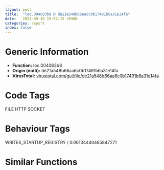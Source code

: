 ```yaml
---
layout: post
title:  "loc.004083b8 @ de21a548b66aa6c0b17491b6a31e14fa"
date:   2021-09-10 15:52:19 +0300
categories: report
index: false
---
```


# Generic Information
- **Function:** loc.004083b8
- **Origin (md5):** de21a548b66aa6c0b17491b6a31e14fa
- **VirusTotal:** [virustotal.com/gui/file/de21a548b66aa6c0b17491b6a31e14fa][virustotal_ref]

# Code Tags
<span class="tag" id="FILE">FILE</span>
<span class="tag" id="HTTP">HTTP</span>
<span class="tag" id="SOCKET">SOCKET</span>


# Behaviour Tags
<span class="bhv-tag" id="WRITES_STARTUP_REGISTRY">WRITES_STARTUP_REGISTRY / 0.06134440465847271</span>

# Similar Functions
<script type="text/javascript" src="https://www.gstatic.com/charts/loader.js"></script>
<script type="text/javascript">

    google.charts.load('current', {'packages':['corechart']});
    google.charts.setOnLoadCallback(drawChart);

    function drawChart() {
    var data = new google.visualization.DataTable();
        data.addColumn('number', 'X');
        data.addColumn('number', 'Y');
        data.addColumn({type: 'string', role: 'tooltip', 'p': {'html': true}});
        data.addColumn({'type': 'string', 'role': 'style'});
        
        data.addRows([
    [727.7616577148438, -255.2393341064453, '<b><a href="/report/loc.004083b8@de21a548b66aa6c0b17491b6a31e14fa">loc.004083b8</a><br>@de21a548b66aa6c0b17491b6a31e14fa</b><br>', 'point { fill-color: #e0440e; }'],
[-727.7616577148438, 255.2393341064453, '<b><a href="/report/fcn.004064c1@6c5b0418e4a4c57d99cda47d2717045d">fcn.004064c1</a><br>@6c5b0418e4a4c57d99cda47d2717045d</b><br>', 'null'],

        ]);

    var options = {
        title: 'Similarity Plot',
        legend: 'none',
        colors: ['#dedbd9', '#e6693e', '#ec8f6e', '#f3b49f', '#f6c7b6'],
        tooltip: {isHtml: true, trigger: 'both'},
        explorer: {
        actions: ["dragToZoom", "rightClickToReset"],
        },
        chartArea: {
        width: '80%',
        height: '80%'
        },
        width: '100%',
        height: '100%'
    };

    var chart = new google.visualization.ScatterChart(document.getElementById('chart_div'));

    chart.draw(data, options);
    }
    
</script>


<div id="chart_div" style="width: 100%px; height: 100%;"></div>

# Disassembled Code
{% highlight nasm %}

push ebp
lea ebp, [esp-0x17ec]
mov eax, 0x17ec
call fcn.0040cf10
push 0xffffffffffffffff
push 0x43a979
mov eax, dword
push eax
sub esp, 0x14
mov eax, dword[0x4481b0]
xor eax, ebp
mov dword[ebp+0x17e8], eax
push ebx
push esi
push edi
push eax
lea eax, [ebp-0xc]
mov dword
mov edi, dword[ebp+0x1814]
push edi
mov dword[ebp-4], 4
call fcn.0040e6f1
pop ecx
xor ebx, ebx
push ebx
push ebx
push ebx
push ebx
push str.Mozilla_5.0__Windows_NT_6.1__AppleWebKit_536.5__KHTML__like_Gecko__Chrome_19.0.1084.46_Safari_536.5
mov esi, eax
call dword[sym.imp.WININET.dll_InternetOpenW]
cmp eax, ebx
mov dword[ebp-0x20], eax
jne 0x408493
push str._Statistics__Upload__Failed_to_open_hSession_handle_n
call dword[sym.imp.KERNEL32.dll_OutputDebugStringW]
push ebx
push 1
lea ecx, [ebp+0x17f4]
call fcn.00401451
mov ecx, dword[ebp+0x1810]
add ecx, 0xfffffff0
call fcn.00401050
lea ecx, [edi-0x10]
call fcn.00401050
mov ecx, dword[ebp+0x1818]
add ecx, 0xfffffff0
call fcn.00401050
mov ecx, dword[ebp+0x181c]
add ecx, 0xfffffff0
call fcn.00401050
xor al, al
mov ecx, dword[ebp-0xc]
mov dword
pop ecx
pop edi
pop esi
pop ebx
mov ecx, dword[ebp+0x17e8]
xor ecx, ebp
call fcn.0040b32a
add ebp, 0x17ec
leave
ret
push ebx
push ebx
push 3
push ebx
push ebx
push esi
mov esi, dword[ebp+0x1810]
push esi
push eax
call dword[sym.imp.WININET.dll_InternetConnectW]
cmp eax, ebx
mov dword[ebp-0x1c], eax
jne 0x4084d0
push str._Statistics__Upload__Failed_to_open_hConnect_handle_n
call dword[sym.imp.KERNEL32.dll_OutputDebugStringW]
push ebx
push 1
lea ecx, [ebp+0x17f4]
call fcn.00401451
lea ecx, [esi-0x10]
jmp 0x408445
push ebx
push ebx
push ebx
push ebx
push ebx
push dword[ebp+0x1818]
push str.POST
push eax
call dword[sym.imp.WININET.dll_HttpOpenRequestW]
cmp eax, ebx
mov dword[ebp-0x14], eax
jne 0x408501
push str._Statistics__Upload__Failed_to_open_request_handle_n
call dword[sym.imp.KERNEL32.dll_OutputDebugStringW]
mov byte[ebp-0xd], bl
jmp 0x40867f
mov esi, dword[sym.imp.WININET.dll_HttpAddRequestHeadersW]
mov edi, 0xa0000000
push edi
push 0xffffffffffffffff
push str.Content_type:_application_x_www_form_urlencoded_r_n
push eax
call esi
push edi
push 0xffffffffffffffff
push str.Accept:__r_n
push dword[ebp-0x14]
call esi
push edi
push 0xffffffffffffffff
push str.Accept_Charset:utf_8_r_n
push dword[ebp-0x14]
call esi
push edi
mov edi, dword[ebp-0x14]
push 0xffffffffffffffff
push str.Accept_Language:zh_CN_r_n
push edi
call esi
sub esp, 0x1c
lea eax, [ebp+0x17f4]
mov ecx, esp
mov dword[ebp-0x18], esp
push eax
call fcn.0040164f
push ebx
push edi
call fcn.00401433
add esp, 0x24
cmp al, bl
je 0x40865d
mov eax, dword[ebp+0x181c]
cmp dword[eax-0xc], ebx
mov byte[ebp-0xd], 1
je 0x4085f9
push ebx
push 0x80
push 2
push ebx
push ebx
push 0xc0000000
push eax
call dword[sym.imp.KERNEL32.dll_CreateFileW]
mov esi, eax
cmp esi, 0xffffffff
je 0x408660
mov dword[ebp-0x14], ebx
mov dword[ebp-0x18], ebx
push 0x3e7
lea eax, [ebp+0x1401]
push ebx
push eax
mov byte[ebp+0x1400], bl
call fcn.0040b2b0
add esp, 0xc
lea eax, [ebp-0x14]
push eax
push 0x3e8
lea eax, [ebp+0x1400]
push eax
push edi
call dword[sym.imp.WININET.dll_InternetReadFile]
cmp eax, ebx
je 0x4085eb
push ebx
lea eax, [ebp-0x18]
push eax
push dword[ebp-0x14]
lea eax, [ebp+0x1400]
push eax
push esi
call dword[sym.imp.KERNEL32.dll_WriteFile]
cmp dword[ebp-0x14], ebx
jne 0x40859f
push esi
call dword[sym.imp.KERNEL32.dll_CloseHandle]
jmp 0x408660
push 0x13ff
lea eax, [ebp+1]
push ebx
push eax
mov dword[ebp-0x14], ebx
mov byte[ebp], bl
call fcn.0040b2b0
add esp, 0xc
lea eax, [ebp-0x14]
push eax
push 0x1400
lea eax, [ebp]
push eax
push edi
call dword[sym.imp.WININET.dll_InternetReadFile]
cmp eax, ebx
je 0x408660
cmp dword[ebp-0x14], ebx
jbe 0x408660
lea eax, [ebp]
push eax
lea ecx, [ebp-0x18]
call fcn.00401280
push ebx
push str._s_o__s_
lea ecx, [ebp-0x18]
call fcn.0040139d
cmp eax, 0xffffffff
jne 0x408650
mov byte[ebp-0xd], bl
mov ecx, dword[ebp-0x18]
add ecx, 0xfffffff0
call fcn.00401050
jmp 0x408660
mov byte[ebp-0xd], bl
push edi
call dword[sym.imp.WININET.dll_InternetCloseHandle]
test eax, eax
jne 0x408679
push str._Statistics__Upload__Failed_to_close_Request_handle_n
mov byte[ebp-0xd], bl
call dword[sym.imp.KERNEL32.dll_OutputDebugStringW]
mov edi, dword[ebp+0x1814]
push dword[ebp-0x1c]
mov esi, dword[sym.imp.WININET.dll_InternetCloseHandle]
call esi
test eax, eax
jne 0x40869c
push str._Statistics__Upload__Failed_to_close_Connect_handle_n
mov byte[ebp-0xd], bl
call dword[sym.imp.KERNEL32.dll_OutputDebugStringW]
push dword[ebp-0x20]
call esi
test eax, eax
jne 0x4086fb
push str._Statistics__Upload__Failed_to_close_Session_handle_n
call dword[sym.imp.KERNEL32.dll_OutputDebugStringW]
mov byte[ebp-0xd], bl
push ebx
push 1
lea ecx, [ebp+0x17f4]
call fcn.00401451
mov ecx, dword[ebp+0x1810]
add ecx, 0xfffffff0
call fcn.00401050
lea ecx, [edi-0x10]
call fcn.00401050
mov ecx, dword[ebp+0x1818]
add ecx, 0xfffffff0
call fcn.00401050
mov ecx, dword[ebp+0x181c]
add ecx, 0xfffffff0
call fcn.00401050
mov al, byte[ebp-0xd]
jmp 0x408470
push 0x4498ac
lea ecx, [ebp-0x18]
call fcn.004014a1
movzx eax, byte[ebp-0xd]
push eax
lea eax, [ebp-0x18]
push str._Statistics__Upload__bReturn___d
push eax
mov byte[ebp-4], 5
call fcn.00401262
mov esi, dword[ebp-0x18]
add esp, 0xc
push esi
call dword[sym.imp.KERNEL32.dll_OutputDebugStringW]
lea ecx, [esi-0x10]
call fcn.00401050
mov al, byte[ebp-0xd]
mov byte[ebp-0xd], al
jmp 0x4086b3

{% endhighlight %}

[virustotal_ref]: https://www.virustotal.com/gui/file/de21a548b66aa6c0b17491b6a31e14fa